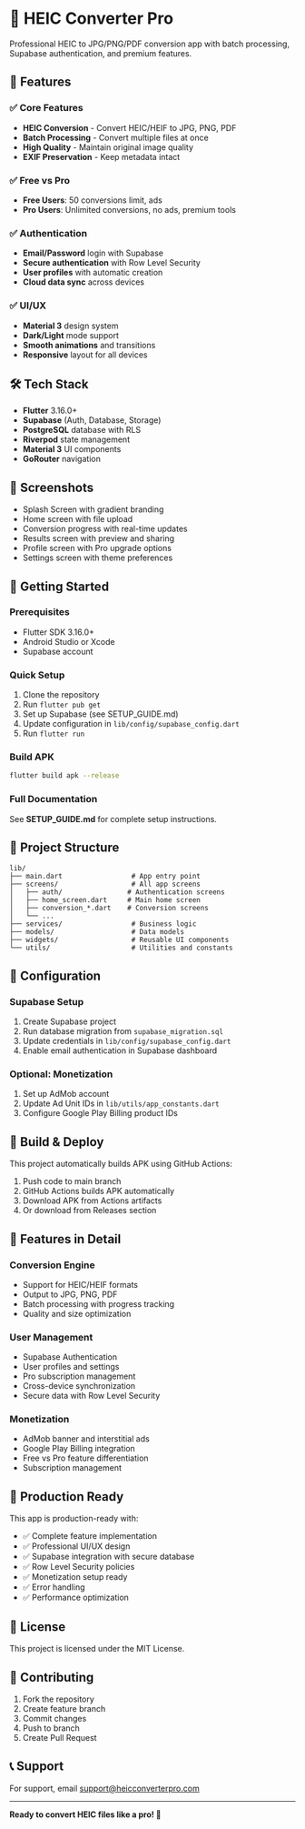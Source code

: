 # 📱 HEIC Converter Pro

Professional HEIC to JPG/PNG/PDF conversion app with batch processing, Supabase authentication, and premium features.

## 🚀 Features

### ✅ Core Features
- **HEIC Conversion** - Convert HEIC/HEIF to JPG, PNG, PDF
- **Batch Processing** - Convert multiple files at once
- **High Quality** - Maintain original image quality
- **EXIF Preservation** - Keep metadata intact

### ✅ Free vs Pro
- **Free Users**: 50 conversions limit, ads
- **Pro Users**: Unlimited conversions, no ads, premium tools

### ✅ Authentication
- **Email/Password** login with Supabase
- **Secure authentication** with Row Level Security
- **User profiles** with automatic creation
- **Cloud data sync** across devices

### ✅ UI/UX
- **Material 3** design system
- **Dark/Light** mode support
- **Smooth animations** and transitions
- **Responsive** layout for all devices

## 🛠️ Tech Stack

- **Flutter** 3.16.0+
- **Supabase** (Auth, Database, Storage)
- **PostgreSQL** database with RLS
- **Riverpod** state management
- **Material 3** UI components
- **GoRouter** navigation

## 📱 Screenshots

- Splash Screen with gradient branding
- Home screen with file upload
- Conversion progress with real-time updates
- Results screen with preview and sharing
- Profile screen with Pro upgrade options
- Settings screen with theme preferences

## 🚀 Getting Started

### Prerequisites
- Flutter SDK 3.16.0+
- Android Studio or Xcode
- Supabase account

### Quick Setup
1. Clone the repository
2. Run `flutter pub get`
3. Set up Supabase (see SETUP_GUIDE.md)
4. Update configuration in `lib/config/supabase_config.dart`
5. Run `flutter run`

### Build APK
```bash
flutter build apk --release
```

### Full Documentation
See **SETUP_GUIDE.md** for complete setup instructions.

## 📁 Project Structure

```
lib/
├── main.dart                 # App entry point
├── screens/                  # All app screens
│   ├── auth/                # Authentication screens
│   ├── home_screen.dart     # Main home screen
│   ├── conversion_*.dart    # Conversion screens
│   └── ...
├── services/                 # Business logic
├── models/                   # Data models
├── widgets/                  # Reusable UI components
└── utils/                    # Utilities and constants
```

## 🔧 Configuration

### Supabase Setup
1. Create Supabase project
2. Run database migration from `supabase_migration.sql`
3. Update credentials in `lib/config/supabase_config.dart`
4. Enable email authentication in Supabase dashboard

### Optional: Monetization
1. Set up AdMob account
2. Update Ad Unit IDs in `lib/utils/app_constants.dart`
3. Configure Google Play Billing product IDs

## 📱 Build & Deploy

This project automatically builds APK using GitHub Actions:

1. Push code to main branch
2. GitHub Actions builds APK automatically
3. Download APK from Actions artifacts
4. Or download from Releases section

## 🎯 Features in Detail

### Conversion Engine
- Support for HEIC/HEIF formats
- Output to JPG, PNG, PDF
- Batch processing with progress tracking
- Quality and size optimization

### User Management
- Supabase Authentication
- User profiles and settings
- Pro subscription management
- Cross-device synchronization
- Secure data with Row Level Security

### Monetization
- AdMob banner and interstitial ads
- Google Play Billing integration
- Free vs Pro feature differentiation
- Subscription management

## 🚀 Production Ready

This app is production-ready with:
- ✅ Complete feature implementation
- ✅ Professional UI/UX design
- ✅ Supabase integration with secure database
- ✅ Row Level Security policies
- ✅ Monetization setup ready
- ✅ Error handling
- ✅ Performance optimization

## 📄 License

This project is licensed under the MIT License.

## 🤝 Contributing

1. Fork the repository
2. Create feature branch
3. Commit changes
4. Push to branch
5. Create Pull Request

## 📞 Support

For support, email support@heicconverterpro.com

---

**Ready to convert HEIC files like a pro! 🚀**
